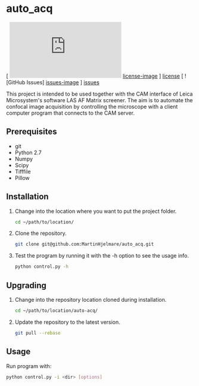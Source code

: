 auto_acq
========

[ ![License] [license-image] ] [license]
[ ![GitHub Issues] [issues-image] ] [issues]

This project is intended to be used together with the CAM interface of
Leica Microsystem's software LAS AF Matrix screener. The aim is to automate
the confocal image acquisition by controlling the microscope with a client
computer program that connects to the CAM server.

Prerequisites
-------------

- git
- Python 2.7
- Numpy
- Scipy
- Tifffile
- Pillow

Installation
------------

1. Change into the location where you want to put the project folder.

    ```bash
    cd ~/path/to/location/
    ```

2. Clone the repository.

    ```bash
    git clone git@github.com:MartinHjelmare/auto_acq.git
    ```

3. Test the program by running it with the -h option to see the usage info.

    ```bash
    python control.py -h
    ```

Upgrading
---------

1. Change into the repository location cloned during installation.

    ```bash
    cd ~/path/to/location/auto-acq/
    ```

2. Update the repository to the latest version.

    ```bash
    git pull --rebase
    ```

Usage
-----

Run program with:

```bash
python control.py -i <dir> [options]
```

[issues-image]: http://img.shields.io/github/issues/MartinHjelmare/auto_acq.svg
[issues]: https://github.com/MartinHjelmare/auto_acq/issues

[license-image]: http://img.shields.io/badge/license-GPLv3-blue.svg
[license]: https://www.gnu.org/copyleft/gpl.html
